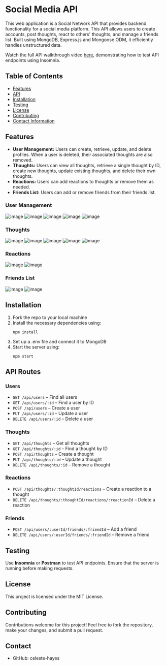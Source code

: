 # Social Media API

This web application is a Social Network API that provides backend functionality for a social media platform. This API allows users to create accounts, post thoughts, react to others' thoughts, and manage a friends list. Built using MongoDB, Express.js and Mongoose ODM, it efficiently handles unstructured data.  

Watch the full API walkthrough video [here](https://drive.google.com/file/d/1ESDDfXLsK2JAUPmgxF-wUNlc4Bl-I7HQ/view), demonstrating how to test API endpoints using Insomnia.

## Table of Contents
* [Features](#features)
* [API](#api-routes)
* [Installation](#installation)
* [Testing](#testing)
* [License](#license)
* [Contributing](#contributing)
* [Contact Information](#contact-information)

## Features
- **User Management:** Users can create, retrieve, update, and delete profiles. When a user is deleted, their associated thoughts are also removed.
- **Thoughts:** Users can view all thoughts, retrieve a single thought by ID, create new thoughts, update existing thoughts, and delete their own thoughts.
- **Reactions:** Users can add reactions to thoughts or remove them as needed.
- **Friends List:** Users can add or remove friends from their friends list.

### User Management
![image](Assets/Post_CreateUser.png)
![image](Assets/Get_FindAllUsers.png)
![image](Assets/Update_UserBefore.png)
![image](Assets/Update_UserAfterUpdate.png)
![image](Assets/Delete_User.png)
### Thoughts
![image](Assets/Thoughts_GetAllThoughts.png)
![image](Assets/Thoughts_FindThoughtByID.png)
![image](Assets/Thoughts_CreateThought.png)
![image](Assets/Thoughts_UpdateThoughtByID.png)
![image](Assets/Thoughts_RemoveThought.png)
### Reactions
![image](Assets/Reaction_CreateReaction.png)
![image](Assets/Reaction_DeleteReaction.png)
### Friends List
![image](Assets/Friend_AddFriend.png)
![image](Assets/Friend_DeleteFriend.png)

## Installation
1. Fork the repo to your local machine
2. Install the necessary dependencies using: 
   ```
   npm install
   ```
3. Set up a .env file and connect it to MongoDB
4. Start the server using:
   ```
   npm start
   ```

## API Routes
### Users
- `GET /api/users` – Find all users
- `GET /api/users/:id` – Find a user by ID
- `POST /api/users` – Create a user
- `PUT /api/users/:id` – Update a user
- `DELETE /api/users/:id` – Delete a user

### Thoughts
- `GET /api/thoughts` – Get all thoughts
- `GET /api/thoughts/:id` – Find a thought by ID
- `POST /api/thoughts` – Create a thought
- `PUT /api/thoughts/:id` – Update a thought
- `DELETE /api/thoughts/:id` – Remove a thought

### Reactions
- `POST /api/thoughts/:thoughtId/reactions` – Create a reaction to a thought
- `DELETE /api/thoughts/:thoughtId/reactions/:reactionId` – Delete a reaction

### Friends
- `POST /api/users/:userId/friends/:friendId` – Add a friend
- `DELETE /api/users/:userId/friends/:friendId` – Remove a friend

## Testing
Use **Insomnia** or **Postman** to test API endpoints. Ensure that the server is running before making requests.

## License
This project is licensed under the MIT License.

## Contributing
Contributions welcome for this project! Feel free to fork the repository, make your changes, and submit a pull request.

## Contact
* GitHub: celeste-hayes